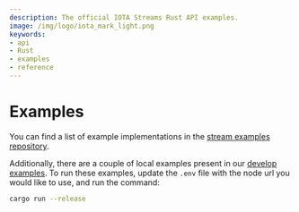 ```yaml
---
description: The official IOTA Streams Rust API examples.
image: /img/logo/iota_mark_light.png
keywords:
- api
- Rust
- examples
- reference
---
```

# Examples

You can find a list of example implementations in the [stream examples repository](https://github.com/iotaledger/streams-examples).

Additionally, there are a couple of local examples present in our [develop examples](https://github.com/iotaledger/streams/tree/develop/examples).
To run these examples, update the `.env` file with the node url you would like to use, and run the command:
 
```bash
cargo run --release
```
